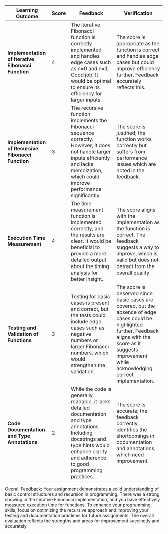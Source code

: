 | Learning Outcome                                                   | Score | Feedback                                                                                             | Verification                                                   |
|-------------------------------------------------------------------|-------|-----------------------------------------------------------------------------------------------------|---------------------------------------------------------------|
| **Implementation of Iterative Fibonacci Function**                | 4     | The iterative Fibonacci function is correctly implemented and handles edge cases such as n=0 and n=1. Good job! It would be optimal to ensure its efficiency for larger inputs. | The score is appropriate as the function is correct and handles edge cases but could improve efficiency further. Feedback accurately reflects this. |
| **Implementation of Recursive Fibonacci Function**                 | 3     | The recursive function implements the Fibonacci sequence correctly. However, it does not handle larger inputs efficiently and lacks memoization, which could improve performance significantly.  | The score is justified; the function works correctly but suffers from performance issues which are noted in the feedback. |
| **Execution Time Measurement**                                     | 4     | The time measurement function is implemented correctly, and the results are clear. It would be beneficial to provide a more detailed output about the timing analysis for better insight. | The score aligns with the implementation as the function is correct. The feedback suggests a way to improve, which is valid but does not detract from the overall quality. |
| **Testing and Validation of Functions**                            | 3     | Testing for basic cases is present and correct, but the tests could include edge cases such as negative numbers or larger Fibonacci numbers, which would strengthen the validation. | The score is deserved since basic cases are covered, but the absence of edge cases could be highlighted further. Feedback aligns with the score as it suggests improvement while acknowledging correct implementation. |
| **Code Documentation and Type Annotations**                       | 2     | While the code is generally readable, it lacks detailed documentation and type annotations. Including docstrings and type hints would enhance clarity and adherence to good programming practices. | The score is accurate; the feedback correctly identifies the shortcomings in documentation and annotations, which need improvement. |

Overall Feedback: Your assignment demonstrates a solid understanding of basic control structures and recursion in programming. There was a strong showing in the iterative Fibonacci implementation, and you have effectively measured execution time for functions. To enhance your programming skills, focus on optimizing the recursive approach and improving your testing and documentation practices for future assignments. The overall evaluation reflects the strengths and areas for improvement succinctly and accurately.